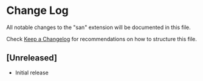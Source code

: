 # Change Log
All notable changes to the "san" extension will be documented in this file.

Check [Keep a Changelog](http://keepachangelog.com/) for recommendations on how to structure this file.

## [Unreleased]
- Initial release